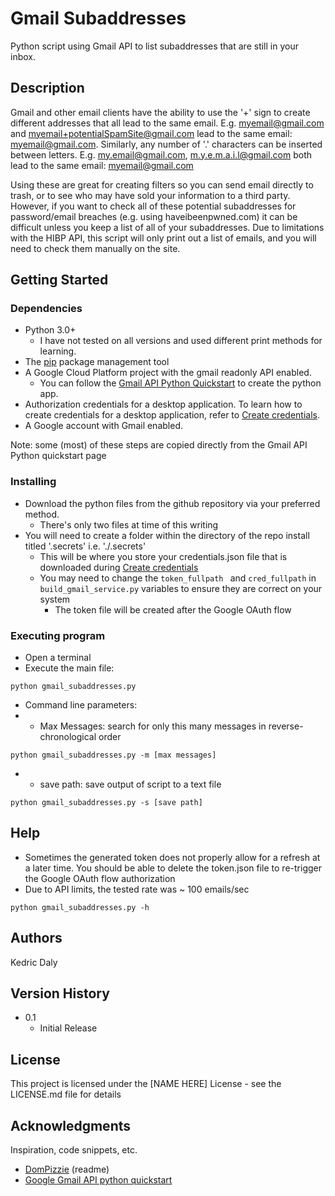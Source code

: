# Gmail Subaddresses

Python script using Gmail API to list subaddresses that are still in your inbox.

## Description

Gmail and other email clients have the ability to use the '+' sign to create different addresses that all lead to the same email.
E.g. myemail@gmail.com and myemail+potentialSpamSite@gmail.com lead to the same email: myemail@gmail.com.
Similarly, any number of '.' characters can be inserted between letters.
E.g. my.email@gmail.com, m.y.e.m.a.i.l@gmail.com both lead to the same email: myemail@gmail.com

Using these are great for creating filters so you can send email directly to trash, or to see who may have sold your information to a third party.
However, if you want to check all of these potential subaddresses for password/email breaches (e.g. using haveibeenpwned.com) it can be difficult unless you keep a list
of all of your subaddresses. Due to limitations with the HIBP API, this script will only print out a list of emails, and you will need to check them manually on the site.

## Getting Started

### Dependencies

* Python 3.0+
  * I have not tested on all versions and used different print methods for learning.
* The [pip](https://pypi.python.org/pypi/pip) package management tool
* A Google Cloud Platform project with the gmail readonly API enabled.
  * You can follow the [Gmail API Python Quickstart](https://developers.google.com/gmail/api/quickstart/python) to create the python app.
* Authorization credentials for a desktop application. To learn how to create credentials for a desktop application, refer to [Create credentials](https://developers.google.com/workspace/guides/create-credentials).
* A Google account with Gmail enabled.

Note: some (most) of these steps are copied directly from the Gmail API Python quickstart page

### Installing

* Download the python files from the github repository via your preferred method.
  * There's only two files at time of this writing
* You will need to create a folder within the directory of the repo install titled '.secrets' i.e. './.secrets'
  * This will be where you store your credentials.json file that is downloaded during [Create credentials](https://developers.google.com/workspace/guides/create-credentials)
  * You may need to change the ```token_fullpath ``` and ```cred_fullpath``` in ```build_gmail_service.py``` variables to ensure they are correct on your system
    * The token file will be created after the Google OAuth flow

### Executing program

* Open a terminal
* Execute the main file:
```
python gmail_subaddresses.py
```

* Command line parameters:
* * Max Messages: search for only this many messages in reverse-chronological order
```
python gmail_subaddresses.py -m [max messages]
```
* * save path: save output of script to a text file
```
python gmail_subaddresses.py -s [save path]
```

## Help

* Sometimes the generated token does not properly allow for a refresh at a later time. You should be able to delete the token.json file to re-trigger the Google OAuth flow authorization
* Due to API limits, the tested rate was ~ 100 emails/sec
```
python gmail_subaddresses.py -h
```

## Authors

Kedric Daly 

## Version History

* 0.1
    * Initial Release

## License

This project is licensed under the [NAME HERE] License - see the LICENSE.md file for details

## Acknowledgments

Inspiration, code snippets, etc.
* [DomPizzie](https://gist.github.com/DomPizzie/7a5ff55ffa9081f2de27c315f5018afc) (readme)
* [Google Gmail API python quickstart](https://developers.google.com/gmail/api/quickstart/python)
